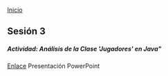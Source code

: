 <!-- No borrar o modificar -->
[Inicio](./index.md)

## Sesión 3 


<!-- Su documentación aquí -->

##### Actividad: Análisis de la Clase 'Jugadores' en Java"
  
[Enlace](https://docs.google.com/presentation/d/1WV0yTQCeb1Gcxckp31Gu7ewrgWyt8UWa/edit#slide=id.p1) Presentación PowerPoint


